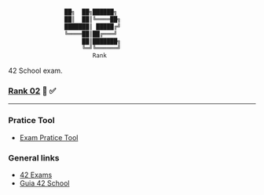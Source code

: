 ```bash
                ██╗  ██╗██████╗
                ██║  ██║╚════██╗
                ███████║ █████╔╝
                ╚════██║██╔═══╝
                     ██║███████╗
                     ╚═╝╚══════╝
                     	Rank
```
42 School exam.

### [Rank 02](https://github.com/faleite/42exams/tree/main/2_rank) :100: :white_check_mark:

---
### Pratice Tool
- [Exam Pratice Tool](https://github.com/JCluzet/42_EXAM)

### General links
- [42 Exams](https://github.com/pasqualerossi/42-Exams)
- [Guia 42 School](https://github.com/pasqualerossi)
